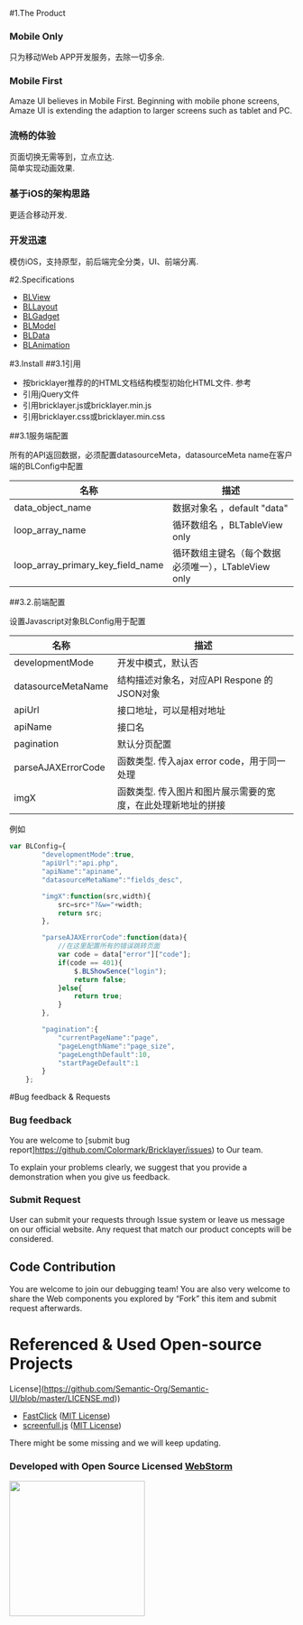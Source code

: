 #1.The Product

### Mobile Only

只为移动Web APP开发服务，去除一切多余.


### Mobile First

Amaze UI believes in Mobile First. Beginning with mobile phone screens, Amaze UI is extending the adaption to larger screens such as tablet and PC.



### 流畅的体验

页面切换无需等到，立点立达.  
简单实现动画效果.



### 基于iOS的架构思路

更适合移动开发.


### 开发迅速

模仿iOS，支持原型，前后端完全分类，UI、前端分离.


#2.Specifications  

* [BLView](https://github.com/Colormark/Bricklayer/blob/master/BLView.md "Document") 
* [BLLayout](https://github.com/Colormark/Bricklayer/blob/master/BLLayout.md "Document")  
* [BLGadget](https://github.com/Colormark/Bricklayer/blob/master/BLGadget.md "Document")
* [BLModel](https://github.com/Colormark/Bricklayer/blob/master/BLModel.md "Document")  
* [BLData](https://github.com/Colormark/Bricklayer/blob/master/BLData.md "Document")  
* [BLAnimation](https://github.com/Colormark/Bricklayer/blob/master/BLAnimation.md "Document")    
	
#3.Install
##3.1引用

* 按bricklayer推荐的的HTML文档结构模型初始化HTML文件. 参考
* 引用jQuery文件
* 引用bricklayer.js或bricklayer.min.js
* 引用bricklayer.css或bricklayer.min.css

##3.1服务端配置

所有的API返回数据，必须配置datasourceMeta，datasourceMeta name在客户端的BLConfig中配置

名称  | 描述
------------- | -------------
data_object_name                     | 数据对象名 ，default "data"
loop_array_name                      | 循环数组名  ，BLTableView only
loop_array_primary_key_field_name    | 循环数组主键名（每个数据必须唯一），LTableView only
  

##3.2.前端配置

设置Javascript对象BLConfig用于配置  

名称  | 描述
------------- | -------------
developmentMode       | 开发中模式，默认否
datasourceMetaName    | 结构描述对象名，对应API Respone 的JSON对象
apiUrl                | 接口地址，可以是相对地址
apiName               | 接口名
pagination            | 默认分页配置
parseAJAXErrorCode    | 函数类型. 传入ajax error code，用于同一处理
imgX                  | 函数类型. 传入图片和图片展示需要的宽度，在此处理新地址的拼接


例如
```javascript
var BLConfig={
		"developmentMode":true,
		"apiUrl":"api.php",
		"apiName":"apiname",
		"datasourceMetaName":"fields_desc",

		"imgX":function(src,width){
			src=src+"?&w="+width;
			return src;
		},

		"parseAJAXErrorCode":function(data){
			//在这里配置所有的错误跳转页面
			var code = data["error"]["code"];
			if(code == 401){
				$.BLShowSence("login");
				return false;
			}else{
				return true;
			}
		},

		"pagination":{
			"currentPageName":"page",
			"pageLengthName":"page_size",
			"pageLengthDefault":10,
			"startPageDefault":1
		}
	};

```

#Bug feedback & Requests

### Bug feedback

You are welcome to [submit bug report]https://github.com/Colormark/Bricklayer/issues) to Our team.

To explain your problems clearly, we suggest that you provide a demonstration when you give us feedback.

### Submit Request

User can submit your requests through Issue system or leave us message on our official website. Any request that match our product concepts will be considered.


## Code Contribution

You are welcome to join our debugging team! You are also very welcome to share the Web components you explored by “Fork” this item and submit request afterwards.

# Referenced & Used Open-source Projects
License](https://github.com/Semantic-Org/Semantic-UI/blob/master/LICENSE.md))
* [FastClick](https://github.com/ftlabs/fastclick) ([MIT
License](https://github.com/ftlabs/fastclick/blob/master/LICENSE))
* [screenfull.js](https://github.com/sindresorhus/screenfull.js) ([MIT
License](https://github.com/sindresorhus/screenfull.js/blob/gh-pages/license))

There might be some missing and we will keep updating.

### Developed with Open Source Licensed [WebStorm](http://www.jetbrains.com/webstorm/)

<a href="http://www.jetbrains.com/webstorm/" target="_blank">
<img src="http://ww1.sinaimg.cn/large/005yyi5Jjw1elpp6svs2eg30k004i3ye.gif" width="240" />
</a>

